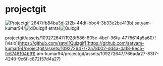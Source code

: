 # projectgit
![Projectgif](https://github.com/satyam-kumar94/projectgit/assets/109272647/d60f731f-3e78-4ff9-8e0c-2cb600c0638e)
2647/fb84ba3d-2f2b-44df-bbc4-3b33e2be413b)
satyam-kumar94/![d![Quizgif](https://github.com/satyam-kumar94/projectgit/assets/109272647/849bb0df-2e4d-46b0-896c-3c298193afbd)
etntal](https://github.com/satyam-kumar94/projectgit/assets/109272647/fe6c31b6-8347-40af-9a41-d409eec1a672)![Quizgif](https://github.com/satyam-kumar94/projectgit/assets/109272647/79ef8855-cb83-4a60-b76d-0d892857f95d)

projectgit/assets/109272647/1928f586-605e-4bcf-96fa-4775614a5a60)
![visio](https://github.com/saty![Quizgif](https://github.com/satyam-kumar94/projectgit/assets/109272647/72a78b02-dd4a-4a18-8ec5-fc6746104b91)
am-kumar94/projectgit/assets/109272647/766ada27-83f7-4240-9c6f-c872f57d4a27)
